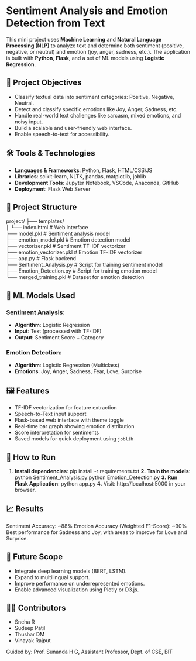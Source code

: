 # Sentiment Analysis and Emotion Detection from Text

This mini project uses **Machine Learning** and **Natural Language Processing (NLP)** to analyze text and determine both sentiment (positive, negative, or neutral) and emotion (joy, anger, sadness, etc.). The application is built with **Python**, **Flask**, and a set of ML models using **Logistic Regression**.

## 📌 Project Objectives

- Classify textual data into sentiment categories: Positive, Negative, Neutral.
- Detect and classify specific emotions like Joy, Anger, Sadness, etc.
- Handle real-world text challenges like sarcasm, mixed emotions, and noisy input.
- Build a scalable and user-friendly web interface.
- Enable speech-to-text for accessibility.

## 🛠️ Tools & Technologies

- **Languages & Frameworks**: Python, Flask, HTML/CSS/JS
- **Libraries**: scikit-learn, NLTK, pandas, matplotlib, joblib
- **Development Tools**: Jupyter Notebook, VSCode, Anaconda, GitHub
- **Deployment**: Flask Web Server

## 📂 Project Structure

project/
├── templates/  
│ └── index.html # Web interface  
├── model.pkl # Sentiment analysis model  
├── emotion_model.pkl # Emotion detection model  
├── vectorizer.pkl # Sentiment TF-IDF vectorizer  
├── emotion_vectorizer.pkl # Emotion TF-IDF vectorizer  
├── app.py # Flask backend  
├── Sentiment_Analysis.py # Script for training sentiment model  
├── Emotion_Detection.py # Script for training emotion model  
└── merged_training.pkl # Dataset for emotion detection  


## 🧠 ML Models Used

### Sentiment Analysis:
- **Algorithm**: Logistic Regression
- **Input**: Text (processed with TF-IDF)
- **Output**: Sentiment Score + Category

### Emotion Detection:
- **Algorithm**: Logistic Regression (Multiclass)
- **Emotions**: Joy, Anger, Sadness, Fear, Love, Surprise

## 🖼️ Features

- TF-IDF vectorization for feature extraction
- Speech-to-Text input support
- Flask-based web interface with theme toggle
- Real-time bar graph showing emotion distribution
- Score interpretation for sentiments
- Saved models for quick deployment using `joblib`

## 🚀 How to Run

1. **Install dependencies**:
   pip install -r requirements.txt
**2.** **Train the models**:
   python Sentiment_Analysis.py
   python Emotion_Detection.py
**3.** **Run Flask Application**:
   python app.py
**4.** Visit: http://localhost:5000 in your browser.

## 📈 Results
Sentiment Accuracy: ~88%
Emotion Accuracy (Weighted F1-Score): ~90%
Best performance for Sadness and Joy, with areas to improve for Love and Surprise.

## 🧩 Future Scope
- Integrate deep learning models (BERT, LSTM).
- Expand to multilingual support.
- Improve performance on underrepresented emotions.
- Enable advanced visualization using Plotly or D3.js.

## 👨‍💻 Contributors
- Sneha R
- Sudeep Patil 
- Thushar DM
- Vinayak Rajput
  
Guided by: Prof. Sunanda H G, Assistant Professor, Dept. of CSE, BIT
